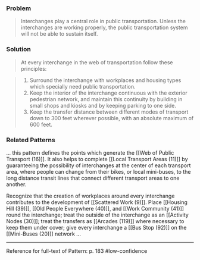 ### Problem
>Interchanges play a central role in public transportation. Unless the interchanges are working properly, the public transportation system will not be able to sustain itself.

### Solution
>At every interchange in the web of transportation follow these principles:

>1. Surround the interchange with workplaces and housing types which specially need public transportation.
>2. Keep the interior of the interchange continuous with the exterior pedestrian network, and maintain this continuity by building in small shops and kiosks and by keeping parking to one side.
>3. Keep the transfer distance between different modes of transport down to 300 feet wherever possible, with an absolute maximum of 600 feet.

### Related Patterns
... this pattern defines the points which generate the [[Web of Public Transport (16)]]. It also helps to complete [[Local Transport Areas (11)]] by guaranteeing the possibility of interchanges at the center of each transport area, where people can change from their bikes, or local mini-buses, to the long distance transit lines that connect different transport areas to one another.

Recognize that the creation of workplaces around every interchange contributes to the development of [[Scattered Work (9)]]. Place [[Housing Hill (39)]], [[Old People Everywhere (40)]], and [[Work Community (41)]] round the interchange; treat the outside of the interchange as an [[Activity Nodes (30)]]; treat the transfers as [[Arcades (119)]] where necessary to keep them under cover; give every interchange a [[Bus Stop (92)]] on the [[Mini-Buses (20)]] network ...

---
Reference for full-text of Pattern: p. 183 #low-confidence 